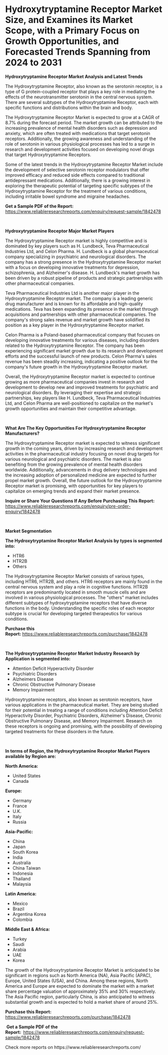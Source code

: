 <p><h1>Hydroxytryptamine Receptor Market Size, and Examines its Market Scope, with a Primary Focus on Growth Opportunities, and Forecasted Trends Spanning from 2024 to 2031</h1></p><p><strong>Hydroxytryptamine Receptor Market Analysis and Latest Trends</strong></p>
<p><p>The Hydroxytryptamine Receptor, also known as the serotonin receptor, is a type of G protein-coupled receptor that plays a key role in mediating the effects of the neurotransmitter serotonin in the central nervous system. There are several subtypes of the Hydroxytryptamine Receptor, each with specific functions and distributions within the brain and body.</p><p>The Hydroxytryptamine Receptor Market is expected to grow at a CAGR of 8.7% during the forecast period. The market growth can be attributed to the increasing prevalence of mental health disorders such as depression and anxiety, which are often treated with medications that target serotonin receptors. Additionally, the growing awareness and understanding of the role of serotonin in various physiological processes has led to a surge in research and development activities focused on developing novel drugs that target Hydroxytryptamine Receptors.</p><p>Some of the latest trends in the Hydroxytryptamine Receptor Market include the development of selective serotonin receptor modulators that offer improved efficacy and reduced side effects compared to traditional antidepressant medications. Additionally, there is a growing interest in exploring the therapeutic potential of targeting specific subtypes of the Hydroxytryptamine Receptor for the treatment of various conditions, including irritable bowel syndrome and migraine headaches.</p></p>
<p><strong>Get a Sample PDF of the Report:&nbsp;</strong> <a href="https://www.reliableresearchreports.com/enquiry/request-sample/1842478">https://www.reliableresearchreports.com/enquiry/request-sample/1842478</a></p>
<p>&nbsp;</p>
<p><strong>Hydroxytryptamine Receptor Major Market Players</strong></p>
<p><p>The Hydroxytryptamine Receptor market is highly competitive and is dominated by key players such as H. Lundbeck, Teva Pharmaceutical Industries Ltd, and Celon Pharma. H. Lundbeck is a global pharmaceutical company specializing in psychiatric and neurological disorders. The company has a strong presence in the Hydroxytryptamine Receptor market with a focus on developing innovative treatments for depression, schizophrenia, and Alzheimer's disease. H. Lundbeck's market growth has been driven by a robust pipeline of products and strategic partnerships with other pharmaceutical companies.</p><p>Teva Pharmaceutical Industries Ltd is another major player in the Hydroxytryptamine Receptor market. The company is a leading generic drug manufacturer and is known for its affordable and high-quality medications. Teva has been expanding its presence in the market through acquisitions and partnerships with other pharmaceutical companies. The company's strong sales revenue and market growth have solidified its position as a key player in the Hydroxytryptamine Receptor market.</p><p>Celon Pharma is a Poland-based pharmaceutical company that focuses on developing innovative treatments for various diseases, including disorders related to the Hydroxytryptamine Receptor. The company has been experiencing significant market growth due to its research and development efforts and the successful launch of new products. Celon Pharma's sales revenue has been steadily increasing, indicating a positive outlook for the company's future growth in the Hydroxytryptamine Receptor market.</p><p>Overall, the Hydroxytryptamine Receptor market is expected to continue growing as more pharmaceutical companies invest in research and development to develop new and improved treatments for psychiatric and neurological disorders. By leveraging their expertise and strategic partnerships, key players like H. Lundbeck, Teva Pharmaceutical Industries Ltd, and Celon Pharma are well-positioned to capitalize on the market's growth opportunities and maintain their competitive advantage.</p></p>
<p>&nbsp;</p>
<p><strong>What Are The Key Opportunities For Hydroxytryptamine Receptor Manufacturers?</strong></p>
<p><p>The Hydroxytryptamine Receptor market is expected to witness significant growth in the coming years, driven by increasing research and development activities in the pharmaceutical industry focusing on novel drug targets for various neurological and psychiatric disorders. The market is also benefiting from the growing prevalence of mental health disorders worldwide. Additionally, advancements in drug delivery technologies and the increasing adoption of personalized medicine are expected to further propel market growth. Overall, the future outlook for the Hydroxytryptamine Receptor market is promising, with opportunities for key players to capitalize on emerging trends and expand their market presence.</p></p>
<p><strong>Inquire or Share Your Questions If Any Before Purchasing This Report:</strong> <a href="https://www.reliableresearchreports.com/enquiry/pre-order-enquiry/1842478">https://www.reliableresearchreports.com/enquiry/pre-order-enquiry/1842478</a></p>
<p>&nbsp;</p>
<p><strong>Market Segmentation</strong></p>
<p><strong>The Hydroxytryptamine Receptor Market Analysis by types is segmented into:</strong></p>
<p><ul><li>HTR6</li><li>HTR2B</li><li>Others</li></ul></p>
<p><p>The Hydroxytryptamine Receptor Market consists of various types, including HTR6, HTR2B, and others. HTR6 receptors are mainly found in the central nervous system and play a role in cognitive functions. HTR2B receptors are predominantly located in smooth muscle cells and are involved in various physiological processes. The "others" market includes different subtypes of hydroxytryptamine receptors that have diverse functions in the body. Understanding the specific roles of each receptor subtype is crucial for developing targeted therapeutics for various conditions.</p></p>
<p><strong>Purchase this Report:&nbsp;</strong><a href="https://www.reliableresearchreports.com/purchase/1842478">https://www.reliableresearchreports.com/purchase/1842478</a></p>
<p>&nbsp;</p>
<p><strong>The Hydroxytryptamine Receptor Market Industry Research by Application is segmented into:</strong></p>
<p><ul><li>Attention Deficit Hyperactivity Disorder</li><li>Psychiatric Disorders</li><li>Alzheimers Disease</li><li>Chronic Obstructive Pulmonary Disease</li><li>Memory Impairment</li></ul></p>
<p><p>Hydroxytryptamine receptors, also known as serotonin receptors, have various applications in the pharmaceutical market. They are being studied for their potential in treating a range of conditions including Attention Deficit Hyperactivity Disorder, Psychiatric Disorders, Alzheimer's Disease, Chronic Obstructive Pulmonary Disease, and Memory Impairment. Research on these receptors is ongoing and promising, with the possibility of developing targeted treatments for these disorders in the future.</p></p>
<p>&nbsp;</p>
<p><strong>In terms of Region, the Hydroxytryptamine Receptor Market Players available by Region are:</strong></p>
<p>
    <p> <strong> North America: </strong>
        <ul>
            <li>United States</li>
            <li>Canada</li>
        </ul>
        </p> 
    <p> <strong> Europe: </strong>
        <ul>
            <li>Germany</li>
            <li>France</li>
            <li>U.K.</li>
            <li>Italy</li>
            <li>Russia</li>
        </ul>
        </p> 
    <p> <strong> Asia-Pacific: </strong>
        <ul>
            <li>China</li>
            <li>Japan</li>
            <li>South Korea</li>
            <li>India</li>
            <li>Australia</li>
            <li>China Taiwan</li>
            <li>Indonesia</li>
            <li>Thailand</li>
            <li>Malaysia</li>
        </ul>
        </p> 
    <p> <strong> Latin America: </strong>
        <ul>
            <li>Mexico</li>
            <li>Brazil</li>
            <li>Argentina Korea</li>
            <li>Colombia</li>
        </ul>
        </p> 
    <p> <strong> Middle East & Africa: </strong>
        <ul>
            <li>Turkey</li>
            <li>Saudi</li>
            <li>Arabia</li>
            <li>UAE</li>
            <li>Korea</li>
        </ul>
    </p>
    </p>
<p><p>The growth of the Hydroxytryptamine Receptor Market is anticipated to be significant in regions such as North America (NA), Asia Pacific (APAC), Europe, United States (USA), and China. Among these regions, North America and Europe are expected to dominate the market with a market share percentage valuation of approximately 35% and 30% respectively. The Asia Pacific region, particularly China, is also anticipated to witness substantial growth and is expected to hold a market share of around 25%.</p></p>
<p><strong>Purchase this Report: </strong><a href="https://www.reliableresearchreports.com/purchase/1842478">https://www.reliableresearchreports.com/purchase/1842478</a></p>
<p>&nbsp;<strong>Get a Sample PDF of the Report:&nbsp;&nbsp;</strong><a href="https://www.reliableresearchreports.com/enquiry/request-sample/1842478">https://www.reliableresearchreports.com/enquiry/request-sample/1842478</a></p>
<p><strong></strong></p>
<p>Check more reports on https://www.reliableresearchreports.com/</p>
